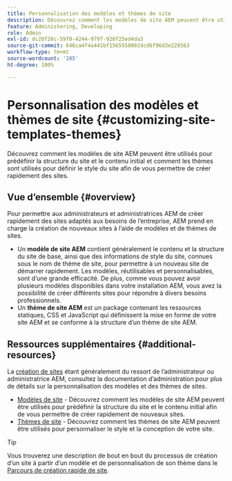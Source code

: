 ```yaml
---
title: Personnalisation des modèles et thèmes de site
description: Découvrez comment les modèles de site AEM peuvent être utilisés pour prédéfinir la structure du site et le contenu initial et comment les thèmes sont utilisés pour définir le style du site afin de vous permettre de créer rapidement des sites.
feature: Administering, Developing
role: Admin
exl-id: dc20f26c-59f0-4244-9797-926f25ed4da3
source-git-commit: 646ca4f4a441bf1565558002dcd6f96d3e228563
workflow-type: tm+mt
source-wordcount: '285'
ht-degree: 100%

---
```


# Personnalisation des modèles et thèmes de site {#customizing-site-templates-themes}

Découvrez comment les modèles de site AEM peuvent être utilisés pour prédéfinir la structure du site et le contenu initial et comment les thèmes sont utilisés pour définir le style du site afin de vous permettre de créer rapidement des sites.

## Vue d’ensemble {#overview}

Pour permettre aux administrateurs et administratrices AEM de créer rapidement des sites adaptés aux besoins de l’entreprise, AEM prend en charge la création de nouveaux sites à l’aide de modèles et de thèmes de sites.

* Un **modèle de site AEM** contient généralement le contenu et la structure du site de base, ainsi que des informations de style du site, connues sous le nom de thème de site, pour permettre à un nouveau site de démarrer rapidement. Les modèles, réutilisables et personnalisables, sont d’une grande efficacité. De plus, comme vous pouvez avoir plusieurs modèles disponibles dans votre installation AEM, vous avez la possibilité de créer différents sites pour répondre à divers besoins professionnels.
* Un **thème de site AEM** est un package contenant les ressources statiques, CSS et JavaScript qui définissent la mise en forme de votre site AEM et se conforme à la structure d’un thème de site AEM.

## Ressources supplémentaires {#additional-resources}

La [création de sites](/help/sites-cloud/administering/site-creation/create-site.md) étant généralement du ressort de l’administrateur ou administratrice AEM, consultez la documentation d’administration pour plus de détails sur la personnalisation des modèles et des thèmes de sites.

* [Modèles de site](/help/sites-cloud/administering/site-creation/site-templates.md) - Découvrez comment les modèles de site AEM peuvent être utilisés pour prédéfinir la structure du site et le contenu initial afin de vous permettre de créer rapidement de nouveaux sites.
* [Thèmes de site](/help/sites-cloud/administering/site-creation/site-themes.md) - Découvrez comment les thèmes de site AEM peuvent être utilisés pour personnaliser le style et la conception de votre site.

>[!TIP]
>
>Vous trouverez une description de bout en bout du processus de création d’un site à partir d’un modèle et de personnalisation de son thème dans le [Parcours de création rapide de site](/help/journey-sites/quick-site/overview.md).
